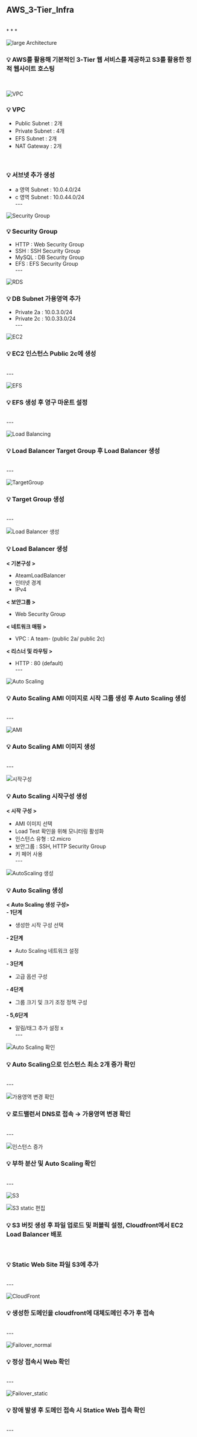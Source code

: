 ## AWS_3-Tier_Infra
</br>
* * *

![large Architecture](https://user-images.githubusercontent.com/117608997/215330995-0e11e851-e3ae-41f7-b1ff-18dd90494823.jpg)
###  💡 AWS를 활용해 기본적인 3-Tier 웹 서비스를 제공하고 S3를 활용한 정적 웹사이트 호스팅
</br>

![VPC](https://user-images.githubusercontent.com/117608997/215331179-01215ede-df9d-4391-85bd-c2134a0a23a5.jpg)
### 💡 VPC
- Public Subnet : 2개
- Private Subnet : 4개
- EFS Subnet : 2개
- NAT Gateway : 2개
</br>

### 💡 서브넷 추가 생성
- a 영역 Subnet : 10.0.4.0/24
- c 영역 Subnet : 10.0.44.0/24
</br>---

![Security Group](https://user-images.githubusercontent.com/117608997/215331194-dd4bff1f-f1fd-4b91-bb0d-6c013822d954.jpg)
### 💡 Security Group
- HTTP : Web Security Group
- SSH : SSH Security Group
- MySQL : DB Security Group
- EFS : EFS Security Group
</br>---

![RDS](https://user-images.githubusercontent.com/117608997/215331199-761ec737-47d4-4f9a-9bda-299510af5daf.jpg)
### 💡 DB Subnet 가용영역 추가
- Private 2a : 10.0.3.0/24
- Private 2c : 10.0.33.0/24
</br>---

![EC2](https://user-images.githubusercontent.com/117608997/215331207-35969406-3e73-4e14-ac3b-99b33f979655.jpg)
### 💡 EC2 인스턴스 Public 2c에 생성
</br>---

![EFS](https://user-images.githubusercontent.com/117608997/215331212-aa596faf-7e12-41fc-8e49-41950455e771.jpg)
### 💡 EFS 생성 후 영구 마운트 설정
</br>---

![Load Balancing](https://user-images.githubusercontent.com/117608997/215331227-b897c32e-d91e-491e-be83-73ed83d58975.jpg)
### 💡 Load Balancer Target Group 후 Load Balancer 생성
</br>---

![TargetGroup](https://user-images.githubusercontent.com/117608997/215333986-fe91473e-c282-4a32-a52a-c53386696eda.jpg)
### 💡 Target Group 생성
</br>---

![Load Balancer 생성](https://user-images.githubusercontent.com/117608997/215334100-15039965-990e-47f2-a46b-f7eb45223ff6.jpg)
### 💡 Load Balancer 생성
**< 기본구성 >**
- AteamLoadBalancer
- 인터넷 경계
- IPv4

**< 보안그룹 >**
- Web Security Group

**< 네트워크 매핑 >**
- VPC : A team- (public 2a/ public 2c)

**< 리스너 및 라우팅 >**
- HTTP : 80 (default)
</br>---

![Auto Scaling](https://user-images.githubusercontent.com/117608997/215331232-bb8dfc33-e5e7-4257-b42b-7b17624839cc.jpg)
### 💡 Auto Scaling AMI 이미지로 시작 그룹 생성 후 Auto Scaling 생성
</br>---

![AMI](https://user-images.githubusercontent.com/117608997/215333749-f880d18b-4983-42e7-be4a-d1913818107f.jpg)
### 💡 Auto Scaling AMI 이미지 생성
</br>---

![시작구성](https://user-images.githubusercontent.com/117608997/215333757-4674a58f-dce4-46f4-b6e8-deda93a9cd87.jpg)
### 💡 Auto Scaling 시작구성 생성 
**< 시작 구성 >**
- AMI 이미지 선택
- Load Test 확인을 위해 모니터링 활성화
- 인스턴스 유형 : t2.micro
- 보안그룹 : SSH, HTTP Security Group
- 키 페어 사용
</br>---

![AutoScaling  생성](https://user-images.githubusercontent.com/117608997/215333774-efba4114-10da-4afd-a857-e95e0df1338e.jpg)
### 💡 Auto Scaling 생성 
**< Auto Scaling 생성 구성>**
</br>
**- 1단계**
  - 생성한 시작 구성 선택

**- 2단계**
  - Auto Scaling 네트워크 설정

**- 3단계**
  - 고급 옵션 구성

**- 4단계**
  - 그룹 크기 및 크기 조정 정책 구성

**- 5,6단계**
  - 알림/태그 추가 설정 x
</br>---

![Auto Scaling 확인](https://user-images.githubusercontent.com/117608997/215333831-dca840b4-f27c-480d-bb3c-2de1feeaf6ed.jpg)
### 💡 Auto Scaling으로 인스턴스 최소 2개 증가 확인
</br>---

![가용영역 변경 확인](https://user-images.githubusercontent.com/117608997/215333845-d470ca85-630c-48ec-9f15-b37d751fbb11.jpg)
### 💡 로드밸런서 DNS로 접속 → 가용영역 변경 확인
</br>---

![인스턴스 증가](https://user-images.githubusercontent.com/117608997/215334420-7988ff65-8dfc-4466-ac49-34497d177e1a.jpg)
### 💡 부하 분산 및 Auto Scaling 확인
</br>---

![S3](https://user-images.githubusercontent.com/117608997/215331385-59945152-4262-484e-88b2-b900cf5e6357.jpg)
</br>

![S3 static 편집](https://user-images.githubusercontent.com/117608997/215333892-e543f8a2-97b0-45d3-aadc-f8701d158420.jpg)
### 💡 S3 버킷 생성 후 파일 업로드 및 퍼블릭 설정, Cloudfront에서 EC2 Load Balancer 배포
</br>

### 💡 Static Web Site 파일 S3에 추가
</br>---

![CloudFront](https://user-images.githubusercontent.com/117608997/215331915-aa259c14-3ef2-49e6-a6aa-93d290e7b517.jpg)
### 💡 생성한 도메인을 cloudfront에 대체도메인 추가 후 접속
</br>---

![Failover_normal](https://user-images.githubusercontent.com/117608997/215331395-429a806c-0ad3-446f-b140-5b9feb687ccf.jpg)
### 💡 정상 접속시 Web 확인
</br>---

![Failover_static](https://user-images.githubusercontent.com/117608997/215331422-ad9f9d25-1c3d-4086-b0b3-530a5d242bb8.jpg)
### 💡 장애 발생 후 도메인 접속 시 Statice Web 접속 확인
</br>---
